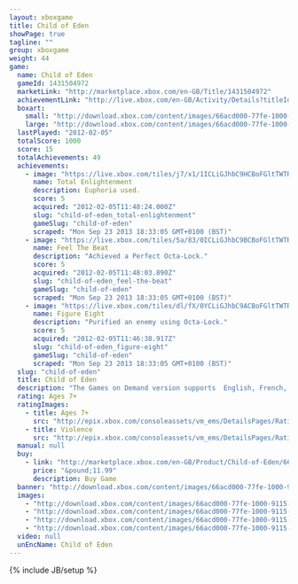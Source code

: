 ```yaml
---
layout: xboxgame
title: Child of Eden
showPage: true
tagline: ""
group: xboxgame
weight: 44
game: 
  name: Child of Eden
  gameId: 1431504972
  marketLink: "http://marketplace.xbox.com/en-GB/Title/1431504972"
  achievementLink: "http://live.xbox.com/en-GB/Activity/Details?titleId=1431504972"
  boxart: 
    small: "http://download.xbox.com/content/images/66acd000-77fe-1000-9115-d8025553084c/1033/boxartsm.jpg"
    large: "http://download.xbox.com/content/images/66acd000-77fe-1000-9115-d8025553084c/1033/boxartlg.jpg"
  lastPlayed: "2012-02-05"
  totalScore: 1000
  score: 15
  totalAchievements: 49
  achievements: 
    - image: "https://live.xbox.com/tiles/j7/x1/1ICLiGJhbC9HCBoFGltTWTRjL2FjaC8wLzIzAAAAAOfn5-tavJM=.jpg"
      name: Total Enlightenment
      description: Euphoria used.
      score: 5
      acquired: "2012-02-05T11:48:24.000Z"
      slug: "child-of-eden_total-enlightenment"
      gameSlug: "child-of-eden"
      scraped: "Mon Sep 23 2013 18:33:05 GMT+0100 (BST)"
    - image: "https://live.xbox.com/tiles/5a/83/0ICLiGJhbC9BCBoFGltTWTRjL2FjaC8wLzI1AAAAAOfn5-8Yr-k=.jpg"
      name: Feel The Beat
      description: "Achieved a Perfect Octa-Lock."
      score: 5
      acquired: "2012-02-05T11:48:03.890Z"
      slug: "child-of-eden_feel-the-beat"
      gameSlug: "child-of-eden"
      scraped: "Mon Sep 23 2013 18:33:05 GMT+0100 (BST)"
    - image: "https://live.xbox.com/tiles/dl/fX/0YCLiGJhbC9ACBoFGltTWTRjL2FjaC8wLzI0AAAAAOfn5-74V2o=.jpg"
      name: Figure Eight
      description: "Purified an enemy using Octa-Lock."
      score: 5
      acquired: "2012-02-05T11:46:38.917Z"
      slug: "child-of-eden_figure-eight"
      gameSlug: "child-of-eden"
      scraped: "Mon Sep 23 2013 18:33:05 GMT+0100 (BST)"
  slug: "child-of-eden"
  title: Child of Eden
  description: "The Games on Demand version supports  English, French, Italian, German, Spanish.  One of the most anticipated games of 2011 for Kinect.  Winner of 9 awards at E3 for innovative graphics, music, and gameplay.  Child of Eden is the &ldquo;multi-sensory shooter&rdquo; that will send players diving into a visual matrix of synchronized music and mind-blowing visuals.  It will usher forth yet another landmark game experience from the mind of renowned game designer Tetsuya Mizuguchi."
  rating: Ages 7+
  ratingImages: 
    - title: Ages 7+
      src: "http://epix.xbox.com/consoleassets/vm_ems/DetailsPages/RatingSystemID/14/default/Values/14002.png"
    - title: Violence
      src: "http://epix.xbox.com/consoleassets/vm_ems/DetailsPages/RatingSystemID/14/default/Descriptors/14005.png"
  manual: null
  buy: 
    - link: "http://marketplace.xbox.com/en-GB/Product/Child-of-Eden/66acd000-77fe-1000-9115-d8025553084c?nosplash=1&amp;purchase=1&amp;DownloadType=Game"
      price: "&pound;11.99"
      description: Buy Game
  banner: "http://download.xbox.com/content/images/66acd000-77fe-1000-9115-d8025553084c/1033/banner.png"
  images: 
    - "http://download.xbox.com/content/images/66acd000-77fe-1000-9115-d8025553084c/1033/screenlg1.jpg"
    - "http://download.xbox.com/content/images/66acd000-77fe-1000-9115-d8025553084c/1033/screenlg2.jpg"
    - "http://download.xbox.com/content/images/66acd000-77fe-1000-9115-d8025553084c/1033/screenlg3.jpg"
    - "http://download.xbox.com/content/images/66acd000-77fe-1000-9115-d8025553084c/1033/screenlg4.jpg"
  video: null
  unEncName: Child of Eden
---
```

{% include JB/setup %}